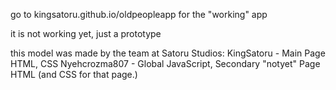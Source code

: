 go to kingsatoru.github.io/oldpeopleapp for the "working" app

it is not working yet, just a prototype

this model was made by the team at Satoru Studios:
KingSatoru - Main Page HTML, CSS
Nyehcrozma807 - Global JavaScript, Secondary "notyet" Page HTML (and CSS for that page.)

